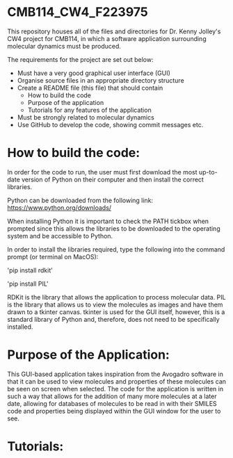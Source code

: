 # CMB114_CW4_F223975

This repository houses all of the files and directories for Dr. Kenny Jolley's CW4 project for CMB114,
in which a software application surrounding molecular dynamics must be produced.

The requirements for the project are set out below:

- Must have a very good graphical user interface (GUI)
- Organise source files in an appropriate directory structure
- Create a README file (this file) that should contain
    - How to build the code
    - Purpose of the application
    - Tutorials for any features of the application
- Must be strongly related to molecular dynamics
- Use GitHub to develop the code, showing commit messages etc.

# How to build the code:

In order for the code to run, the user must first download the most up-to-date version of Python on their computer and then install the correct libraries. 

Python can be downloaded from the following link:
https://www.python.org/downloads/

When installing Python it is important to check the PATH tickbox when prompted since this allows the libraries to be downloaded to the operating system and be accessible to Python. 

In order to install the libraries required, type the following into the command prompt (or terminal on MacOS):

'pip install rdkit'

'pip install PIL'

RDKit is the library that allows the application to process molecular data.
PIL is the library that allows us to view the molecules as images and have them drawn to a tkinter canvas. 
tkinter is used for the GUI itself, however, this is a standard library of Python and, therefore, does not need to be specifically installed. 

# Purpose of the Application:

This GUI-based application takes inspiration from the Avogadro software in that it can be used to view molecules and properties of these molecules can be seen on screen when selected. 
The code for the application is written in such a way that allows for the addition of many more molecules at a later date, allowing for databases of molecules to be read in with their SMILES code and properties being displayed within the GUI window for the user to see. 

# Tutorials:

